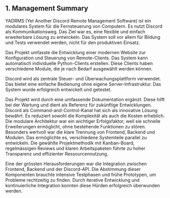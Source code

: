 ## 1. Management Summary

YADRMS (Yet Another Discord Remote Management Software) ist ein modulares System für die Fernsteuerung von Computern. Es nutzt Discord als Kommunikationsweg. Das Ziel war es, eine flexible und einfach erweiterbare Lösung zu entwickeln. Das System soll vor allem für Bildung und Tests verwendet werden, nicht für den produktiven Einsatz.

Das Projekt umfasste die Entwicklung einer modernen Website zur Konfiguration und Steuerung von Remote-Clients. Das System kann automatisch individuelle Python-Clients erstellen. Diese Clients haben verschiedene Module, die je nach Bedarf ausgewählt werden können.

Discord wird als zentrale Steuer- und Überwachungsplattform verwendet. Das bietet eine einfache Bedienung ohne eigene Server-Infrastruktur. Das System wurde erfolgreich entwickelt und getestet.

Das Projekt wird durch eine umfassende Dokumentation ergänzt. Diese hilft bei der Wartung und dient als Referenz für zukünftige Entwicklungen.
Discord als Command-and-Control-Kanal hat sich als innovative Lösung bewährt. Es reduziert sowohl die Komplexität als auch die Kosten erheblich. Die modulare Architektur war ein wichtiger Erfolgsfaktor, weil sie schnelle Erweiterungen ermöglicht, ohne bestehende Funktionen zu stören.
Besonders wertvoll war die klare Trennung von Frontend, Backend und Modulen. Das ermöglichte es, verschiedene Systemteile parallel zu entwickeln. Die gewählte Projektmethodik mit Kanban-Board, regelmässigen Reviews und klaren Arbeitspaketen führte zu hoher Transparenz und effizienter Ressourcennutzung.

Eine der grössten Herausforderungen war die Integration zwischen Frontend, Backend und der Discord-API. Die Abstimmung dieser Komponenten brauchte intensive Testphasen und frühe Prototypen, um Probleme rechtzeitig zu finden. Durch iterative Entwicklung und kontinuierliche Integration konnten diese Hürden erfolgreich überwunden werden.
